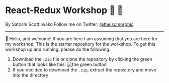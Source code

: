 # React-Redux Workshop 🐻 🍊

By Satoshi Scott Iwako
Follow me on Twitter: [@theisomorphic](https://twitter.com/theisomorphic)

---

👋 Hello, and welcome! If you are here I am assuming that you are here for my workshop. This is the starter repository for the workshop. To get this workshop up and running, please do the following:

1. Download the `.zip` file or clone the repository by clicking the green button that looks like this:
   ![the green button](https://firebasestorage.googleapis.com/v0/b/example-1698e.appspot.com/o/Screen%20Shot%202018-10-10%20at%206.25.03%20PM.png?alt=media&token=0578b0e5-1d66-44da-9ada-4992e3ad6f57)
2. If you decided to download the `.zip`, extract the repository and move into the directory
